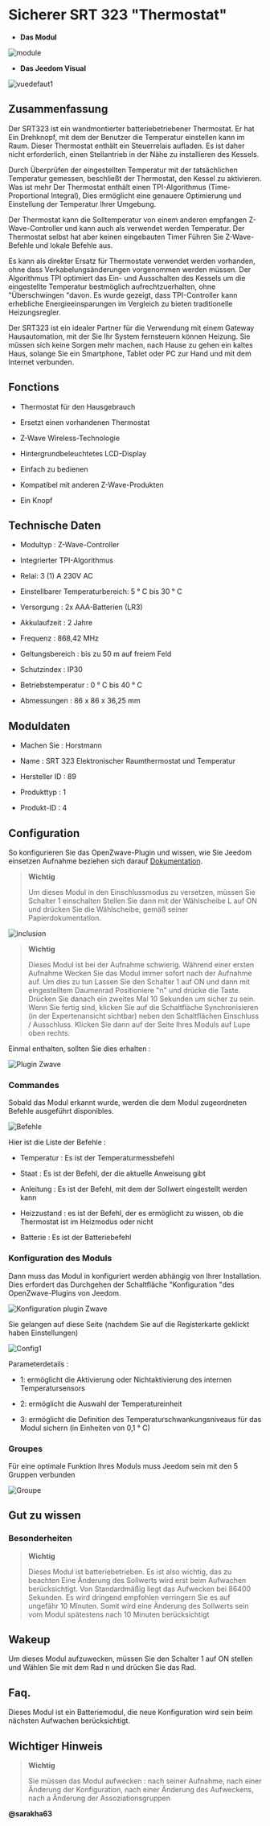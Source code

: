 Sicherer SRT 323 "Thermostat"
===========================

-   **Das Modul**

![module](images/secure.srt323/module.jpg)

-   **Das Jeedom Visual**

![vuedefaut1](images/secure.srt323/vuedefaut1.jpg)

Zusammenfassung
------

Der SRT323 ist ein wandmontierter batteriebetriebener Thermostat. Er hat
Ein Drehknopf, mit dem der Benutzer die Temperatur einstellen kann
im Raum. Dieser Thermostat enthält ein Steuerrelais
aufladen. Es ist daher nicht erforderlich, einen Stellantrieb in der Nähe zu installieren
des Kessels.

Durch Überprüfen der eingestellten Temperatur mit der tatsächlichen Temperatur
gemessen, beschließt der Thermostat, den Kessel zu aktivieren. Was ist mehr
Der Thermostat enthält einen TPI-Algorithmus (Time-Proportional Integral),
Dies ermöglicht eine genauere Optimierung und Einstellung der Temperatur
Ihrer Umgebung.

Der Thermostat kann die Solltemperatur von einem anderen empfangen
Z-Wave-Controller und kann auch als verwendet werden
Temperatur. Der Thermostat selbst hat aber keinen eingebauten Timer
Führen Sie Z-Wave-Befehle und lokale Befehle aus.

Es kann als direkter Ersatz für Thermostate verwendet werden
vorhanden, ohne dass Verkabelungsänderungen vorgenommen werden müssen. Der Algorithmus
TPI optimiert das Ein- und Ausschalten des Kessels
um die eingestellte Temperatur bestmöglich aufrechtzuerhalten, ohne
"Überschwingen "davon. Es wurde gezeigt, dass TPI-Controller
kann erhebliche Energieeinsparungen im Vergleich zu bieten
traditionelle Heizungsregler.

Der SRT323 ist ein idealer Partner für die Verwendung mit einem Gateway
Hausautomation, mit der Sie Ihr System fernsteuern können
Heizung. Sie müssen sich keine Sorgen mehr machen, nach Hause zu gehen
ein kaltes Haus, solange Sie ein Smartphone, Tablet oder
PC zur Hand und mit dem Internet verbunden.

Fonctions
---------

-   Thermostat für den Hausgebrauch

-   Ersetzt einen vorhandenen Thermostat

-   Z-Wave Wireless-Technologie

-   Hintergrundbeleuchtetes LCD-Display

-   Einfach zu bedienen

-   Kompatibel mit anderen Z-Wave-Produkten

-   Ein Knopf

Technische Daten
---------------------------

-   Modultyp : Z-Wave-Controller

-   Integrierter TPI-Algorithmus

-   Relai: 3 (1) A 230V AC

-   Einstellbarer Temperaturbereich: 5 ° C bis 30 ° C

-   Versorgung : 2x AAA-Batterien (LR3)

-   Akkulaufzeit : 2 Jahre

-   Frequenz : 868,42 MHz

-   Geltungsbereich : bis zu 50 m auf freiem Feld

-   Schutzindex : IP30

-   Betriebstemperatur : 0 ° C bis 40 ° C

-   Abmessungen : 86 x 86 x 36,25 mm

Moduldaten
-----------------

-   Machen Sie : Horstmann

-   Name : SRT 323 Elektronischer Raumthermostat und Temperatur

-   Hersteller ID : 89

-   Produkttyp : 1

-   Produkt-ID : 4

Configuration
-------------

So konfigurieren Sie das OpenZwave-Plugin und wissen, wie Sie Jeedom einsetzen
Aufnahme beziehen sich darauf
[Dokumentation](https://doc.jeedom.com/de_DE/plugins/automation%20protocol/openzwave/).

> **Wichtig**
>
> Um dieses Modul in den Einschlussmodus zu versetzen, müssen Sie Schalter 1 einschalten
> Stellen Sie dann mit der Wählscheibe L auf ON und drücken Sie die Wählscheibe,
> gemäß seiner Papierdokumentation.

![inclusion](images/secure.srt323/inclusion.jpg)

> **Wichtig**
>
> Dieses Modul ist bei der Aufnahme schwierig. Während einer ersten Aufnahme
> Wecken Sie das Modul immer sofort nach der Aufnahme auf. Um dies zu tun
> Lassen Sie den Schalter 1 auf ON und dann mit eingestelltem Daumenrad
> Positioniere "n" und drücke die Taste. Drücken Sie danach ein zweites Mal
> 10 Sekunden um sicher zu sein. Wenn Sie fertig sind, klicken Sie auf die Schaltfläche
> Synchronisieren (in der Expertenansicht sichtbar) neben den Schaltflächen
> Einschluss / Ausschluss. Klicken Sie dann auf der Seite Ihres Moduls auf
> Lupe oben rechts.

Einmal enthalten, sollten Sie dies erhalten :

![Plugin Zwave](images/secure.srt323/information.jpg)

### Commandes

Sobald das Modul erkannt wurde, werden die dem Modul zugeordneten Befehle ausgeführt
disponibles.

![Befehle](images/secure.srt323/commandes.jpg)

Hier ist die Liste der Befehle :

-   Temperatur : Es ist der Temperaturmessbefehl

-   Staat : Es ist der Befehl, der die aktuelle Anweisung gibt

-   Anleitung : Es ist der Befehl, mit dem der Sollwert eingestellt werden kann

-   Heizzustand : es ist der Befehl, der es ermöglicht zu wissen, ob die
    Thermostat ist im Heizmodus oder nicht

-   Batterie : Es ist der Batteriebefehl

### Konfiguration des Moduls

Dann muss das Modul in konfiguriert werden
abhängig von Ihrer Installation. Dies erfordert das Durchgehen der Schaltfläche
"Konfiguration "des OpenZwave-Plugins von Jeedom.

![Konfiguration plugin Zwave](images/plugin/bouton_configuration.jpg)

Sie gelangen auf diese Seite (nachdem Sie auf die Registerkarte geklickt haben
Einstellungen)

![Config1](images/secure.srt323/config1.jpg)

Parameterdetails :

-   1: ermöglicht die Aktivierung oder Nichtaktivierung des internen Temperatursensors

-   2: ermöglicht die Auswahl der Temperatureinheit

-   3: ermöglicht die Definition des Temperaturschwankungsniveaus für
    das Modul sichern (in Einheiten von 0,1 ° C)

### Groupes

Für eine optimale Funktion Ihres Moduls muss Jeedom sein
mit den 5 Gruppen verbunden

![Groupe](images/secure.srt323/groupe.jpg)

Gut zu wissen
------------

### Besonderheiten

> **Wichtig**
>
> Dieses Modul ist batteriebetrieben. Es ist also wichtig, das zu beachten
> Eine Änderung des Sollwerts wird erst beim Aufwachen berücksichtigt. Von
> Standardmäßig liegt das Aufwecken bei 86400 Sekunden. Es wird dringend empfohlen
> verringern Sie es auf ungefähr 10 Minuten. Somit wird eine Änderung des Sollwerts sein
> vom Modul spätestens nach 10 Minuten berücksichtigt

Wakeup
------

Um dieses Modul aufzuwecken, müssen Sie den Schalter 1 auf ON stellen und
Wählen Sie mit dem Rad n und drücken Sie das Rad.

Faq.
------



Dieses Modul ist ein Batteriemodul, die neue Konfiguration wird sein
beim nächsten Aufwachen berücksichtigt.

Wichtiger Hinweis
---------------

> **Wichtig**
>
> Sie müssen das Modul aufwecken : nach seiner Aufnahme, nach einer Änderung
> der Konfiguration, nach einer Änderung des Aufweckens, nach a
> Änderung der Assoziationsgruppen

**@sarakha63**
